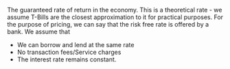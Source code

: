 The guaranteed rate of return in the economy. This is a theoretical rate - we assume T-Bills are the closest approximation to it for practical purposes. For the purpose of pricing, we can say that the risk free rate is offered by a bank. We assume that 
- We can borrow and lend at the same rate
- No transaction fees/Service charges
- The interest rate remains constant. 